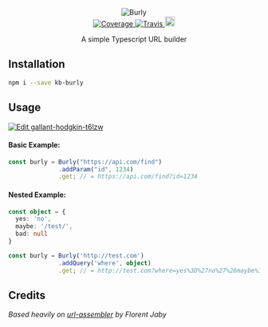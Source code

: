 <p align="center">
  <img src="https://images.128keaton.com/burly.png" alt="Burly">
  <br>
  <a href="https://coveralls.io/github/128keaton/burly?branch=master">
    <img src="https://coveralls.io/repos/github/128keaton/burly/badge.svg?branch=master" alt="Coverage">
  </a>
  
  <a href="https://travis-ci.com/128keaton/burly">
    <img src="https://travis-ci.com/128keaton/burly.svg?branch=master" alt="Travis">
  </a>

  <a href="https://badge.fury.io/js/kb-burly">
    <img src="https://badge.fury.io/js/kb-burly.svg" alt="npm version" height="20">
  </a>
  
  <p align="center">A simple Typescript URL builder<p>
</p>

## Installation

```sh
npm i --save kb-burly
```

## Usage
[![Edit gallant-hodgkin-t6lzw](https://codesandbox.io/static/img/play-codesandbox.svg)](https://codesandbox.io/s/gallant-hodgkin-t6lzw?fontsize=14)
#### Basic Example:

```ts
const burly = Burly("https://api.com/find")
              .addParam("id", 1234)
              .get; // = https://api.com/find?id=1234
```
#### Nested Example:

```ts
const object = {
  yes: 'no',
  maybe: '/test/',
  bad: null
}

const burly = Burly('http://test.com')
              .addQuery('where', object)
              .get; // = http://test.com?where=yes%3D%27no%27%26maybe%3D%27%2Ftest%2F%27
```

## Credits

_Based heavily on [url-assembler](https://github.com/Floby/node-url-assembler) by Florent Jaby_
